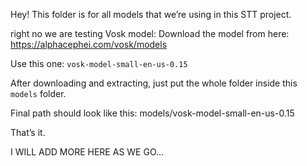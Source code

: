 Hey! This folder is for all  models that we’re using in this STT project.


right no we are testing Vosk model:
Download the model from here:  
https://alphacephei.com/vosk/models

Use this one: `vosk-model-small-en-us-0.15`

After downloading and extracting, just put the whole folder inside this `models` folder.

Final path should look like this: models/vosk-model-small-en-us-0.15

That’s it. 

I WILL ADD MORE HERE AS WE GO...
